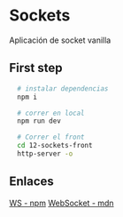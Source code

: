 # Sockets

Aplicación de socket vanilla

## First step

```bash
  # instalar dependencias
  npm i

  # correr en local
  npm run dev

  # Correr el front
  cd 12-sockets-front
  http-server -o
```

## Enlaces

[WS - npm](https://www.npmjs.com/package/ws)
[WebSocket - mdn](https://developer.mozilla.org/en-US/docs/Web/API/WebSocket)
